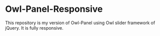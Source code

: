 # Owl-Panel-Responsive
This repository is my version of Owl-Panel using Owl slider framework of jQuery. It is fully responsive.
